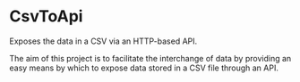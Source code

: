 # CsvToApi
Exposes the data in a CSV via an HTTP-based API.

The aim of this project is to facilitate the interchange of data by providing an easy means by which to expose data stored in a CSV file through an API.
